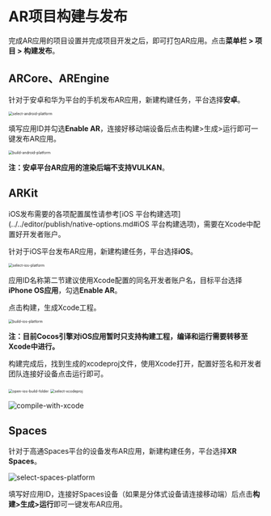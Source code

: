 # AR项目构建与发布

完成AR应用的项目设置并完成项目开发之后，即可打包AR应用。点击**菜单栏 > 项目 > 构建发布**。



## ARCore、AREngine

针对于安卓和华为平台的手机发布AR应用，新建构建任务，平台选择**安卓**。

<img src="ar-proj-pub/select-android-platform.png" alt="select-android-platform" style="zoom:50%;" />

填写应用ID并勾选**Enable AR**，连接好移动端设备后点击构建>生成>运行即可一键发布AR应用。

<img src="ar-proj-pub/build-android-platform.png" alt="build-android-platform" style="zoom:50%;" />

**注：安卓平台AR应用的渲染后端不支持VULKAN**。



## ARKit

iOS发布需要的各项配置属性请参考[iOS 平台构建选项](../../editor/publish/native-options.md#iOS 平台构建选项)，需要在Xcode中配置好开发者账户。

针对于iOS平台发布AR应用，新建构建任务，平台选择**iOS**。

<img src="ar-proj-pub/select-ios-platform.png" alt="select-ios-platform" style="zoom:50%;" />

应用ID名称第二节建议使用Xcode配置的同名开发者账户名，目标平台选择**iPhone OS应用**，勾选**Enable AR**。

点击构建，生成Xcode工程。

<img src="ar-proj-pub/build-ios-platform.png" alt="build-ios-platform" style="zoom:50%;" />

**注：目前Cocos引擎对iOS应用暂时只支持构建工程，编译和运行需要转移至Xcode中进行。**

构建完成后，找到生成的xcodeproj文件，使用Xcode打开，配置好签名和开发者团队连接好设备点击运行即可。

<img src="ar-proj-pub/open-ios-build-folder.png" alt="open-ios-build-folder" style="zoom:50%;" />

<img src="ar-proj-pub/select-xcodeproj.png" alt="select-xcodeproj" style="zoom:50%;" />

![compile-with-xcode](ar-proj-pub/compile-with-xcode.png)



## Spaces

针对于高通Spaces平台的设备发布AR应用，新建构建任务，平台选择**XR Spaces**。

![select-spaces-platform](ar-proj-pub/select-spaces-platform.png)

填写好应用ID，连接好Spaces设备（如果是分体式设备请连接移动端）后点击**构建>生成>运行**即可一键发布AR应用。
